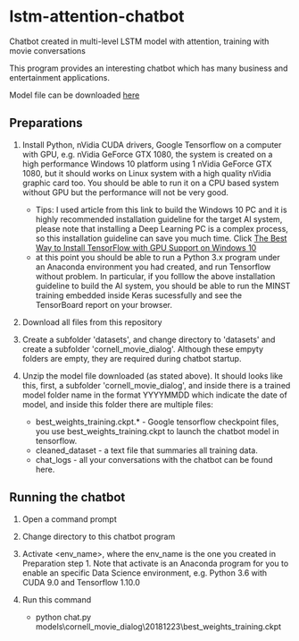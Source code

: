 # lstm-attention-chatbot
Chatbot created in multi-level LSTM model with attention, training with movie conversations

This program provides an interesting chatbot which has many business and entertainment applications.

Model file can be downloaded [here](https://www.dropbox.com/s/6ybgdw6z0miq0nr/models.zip?dl=0)


## Preparations

1. Install Python, nVidia CUDA drivers, Google Tensorflow on a computer with GPU, e.g. nVidia GeForce GTX 1080, the system is created on a high performance Windows 10 platform using 1 nVidia GeForce GTX 1080, but it should works on Linux system with a high quality nVidia graphic card too. You should be able to run it on a CPU based system without GPU but the performance will not be very good. 
   - Tips: I used article from this link to build the Windows 10 PC and it is highly recommended installation guideline for the target AI system, please note that installing a Deep Learning PC is a complex process, so this installation guideline can save you much time. Click [The Best Way to Install TensorFlow with GPU Support on Windows 10](https://www.pugetsystems.com/labs/hpc/The-Best-Way-to-Install-TensorFlow-with-GPU-Support-on-Windows-10-Without-Installing-CUDA-1187/)
   - at this point you should be able to run a Python 3.x program under an Anaconda environment you had created, and run Tensorflow without problem. In particular, if you folllow the above installation guideline to build the AI system, you should be able to run the MINST training embedded inside Keras sucessfully and see the TensorBoard report on your browser.

2. Download all files from this repository

3. Create a subfolder 'datasets', and change directory to 'datasets' and create a subfolder 'cornell_movie_dialog'. Although these empyty folders are empty, they are required during chatbot startup.

4. Unzip the model file downloaded (as stated above). It should looks like this, first, a subfolder 'cornell_movie_dialog', and inside there is a trained model folder name in the format YYYYMMDD which indicate the date of model, and inside this folder there are multiple files:
   - best_weights_training.ckpt.* - Google tensorflow checkpoint files, you use best_weights_training.ckpt to launch the chatbot model in tensorflow.
   - cleaned_dataset - a text file that summaries all training data.
   - chat_logs - all your conversations with the chatbot can be found here.

## Running the chatbot

1. Open a command prompt

2. Change directory to this chatbot program

3. Activate <env_name>, where the env_name is the one you created in Preparation step 1. Note that activate is an Anaconda program for you to enable an specific Data Science environment, e.g. Python 3.6 with CUDA 9.0 and Tensorflow 1.10.0

4. Run this command
   - python chat.py models\cornell_movie_dialog\20181223\best_weights_training.ckpt



